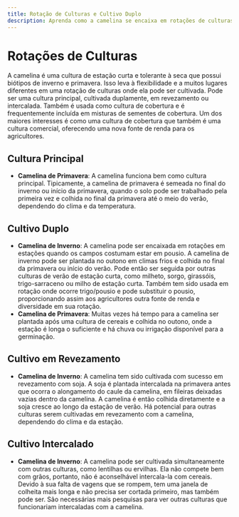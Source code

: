```yaml
---
title: Rotação de Culturas e Cultivo Duplo
description: Aprenda como a camelina se encaixa em rotações de culturas e sistemas de cultivo duplo para maximizar o rendimento e a lucratividade.
---
```

# Rotações de Culturas
A camelina é uma cultura de estação curta e tolerante à seca que possui biótipos de inverno e primavera. Isso leva à flexibilidade e a muitos lugares diferentes em uma rotação de culturas onde ela pode ser cultivada. Pode ser uma cultura principal, cultivada duplamente, em revezamento ou intercalada. Também é usada como cultura de cobertura e é frequentemente incluída em misturas de sementes de cobertura. Um dos maiores interesses é como uma cultura de cobertura que também é uma cultura comercial, oferecendo uma nova fonte de renda para os agricultores.

## Cultura Principal
- **Camelina de Primavera**: A camelina funciona bem como cultura principal. Tipicamente, a camelina de primavera é semeada no final do inverno ou início da primavera, quando o solo pode ser trabalhado pela primeira vez e colhida no final da primavera até o meio do verão, dependendo do clima e da temperatura.

## Cultivo Duplo

- **Camelina de Inverno**: A camelina pode ser encaixada em rotações em estações quando os campos costumam estar em pousio. A camelina de inverno pode ser plantada no outono em climas frios e colhida no final da primavera ou início do verão. Pode então ser seguida por outras culturas de verão de estação curta, como milheto, sorgo, girassóis, trigo-sarraceno ou milho de estação curta. Também tem sido usada em rotação onde ocorre trigo/pousio e pode substituir o pousio, proporcionando assim aos agricultores outra fonte de renda e diversidade em sua rotação.
- **Camelina de Primavera**: Muitas vezes há tempo para a camelina ser plantada após uma cultura de cereais e colhida no outono, onde a estação é longa o suficiente e há chuva ou irrigação disponível para a germinação.

## Cultivo em Revezamento

- **Camelina de Inverno**: A camelina tem sido cultivada com sucesso em revezamento com soja. A soja é plantada intercalada na primavera antes que ocorra o alongamento do caule da camelina, em fileiras deixadas vazias dentro da camelina. A camelina é então colhida diretamente e a soja cresce ao longo da estação de verão. Há potencial para outras culturas serem cultivadas em revezamento com a camelina, dependendo do clima e da estação.

## Cultivo Intercalado

- **Camelina de Inverno**: A camelina pode ser cultivada simultaneamente com outras culturas, como lentilhas ou ervilhas. Ela não compete bem com grãos, portanto, não é aconselhável intercala-la com cereais. Devido à sua falta de vagens que se rompem, tem uma janela de colheita mais longa e não precisa ser cortada primeiro, mas também pode ser. São necessárias mais pesquisas para ver outras culturas que funcionariam intercaladas com a camelina.